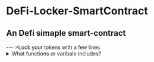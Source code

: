 # DeFi-Locker-SmartContract

<h2> An Defi simaple smart-contract</h2>
---
>Lock your tokens with a few lines

<details>
<summary>What functions or varibale includes?</summary>

| rank | function |
|-----:|-----------|
|      1| withdraw |
|      1| deposit |
|      2| lock-duration  |
|      3| ERC20 Tokens |

</details>
